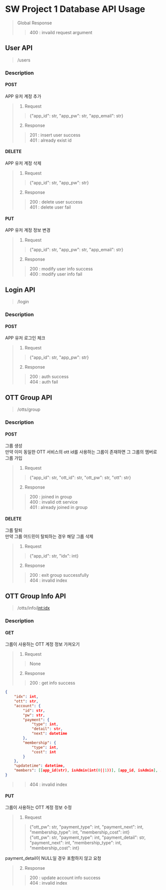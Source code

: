 # SW Project 1 Database API Usage

> Global Response
>> 400 : invaild request argument

## User API
> /users

### Description
#### POST
APP 유저 계정 추가
> 1. Request
>> {"app_id": str, "app_pw": str, "app_email": str}
> 2. Response
>> 201 : insert user success  
>> 401 : already exist id  

#### DELETE
APP 유저 계정 삭제
> 1. Request
>> {"app_id": str, "app_pw": str}
> 2. Response
>> 200 : delete user success  
>> 401 : delete user fail

#### PUT
APP 유저 계정 정보 변경
> 1. Request
>> {"app_id": str, "app_pw": str, "app_email": str}
> 2. Response
>> 200 : modify user info success  
>> 400 : modify user info fail

## Login API
> /login

### Description
#### POST
APP 유저 로그인 체크
> 1. Request
>> {"app_id": str, "app_pw": str}
> 2. Response
>> 200 : auth success  
>> 404 : auth fail

## OTT Group API
> /otts/group

### Description
#### POST
그룹 생성  
만약 이미 동일한 OTT 서비스의 ott id를 사용하는 그룹이 존재하면 그 그룹의 멤버로 그룹 가입
> 1. Request
>> {"app_id": str, "ott_id": str, "ott_pw": str, "ott": str}
> 2. Response
>> 200 : joined in group  
>> 400 : invalid ott service  
>> 401 : already joined in group  

#### DELETE
그룹 탈퇴  
만약 그룹 어드민이 탈퇴하는 경우 해당 그룹 삭제
> 1. Request
>> {"app_id": str, "idx": int}
> 2. Response
>> 200 : exit group successfully  
>> 404 : invalid index

## OTT Group Info API
> /otts/info/<int:idx>

### Description
#### GET
그룹이 사용하는 OTT 계정 정보 가져오기 
> 1. Request
>> None
> 2. Response
>> 200 : get info success
```json
{
    "idx": int,
    "ott": str,
    "account": {
        "id": str,
        "pw": str,
        "payment": {
            "type": int,
            "detail": str,
            "next": datetime
        },
        "membership": {
            "type": int,
            "cost": int
        }
    },
    "updatetime": datetime,
    "members": [[app_id(str), isAdmin(int(0||1))], [app_id, isAdmin], ...]
}
```
>> 404 : invalid index

#### PUT
그룹이 사용하는 OTT 계정 정보 수정
> 1. Request
>> {"ott_pw": str, "payment_type": int, "payment_next": int, "membership_type": int, "membership_cost": int}  
>> {"ott_pw": str, "payment_type": int, "payment_detail": str, "payment_next": int, "membership_type": int, "membership_cost": int}

payment_detail이 NULL일 경우 포함하지 않고 요청

> 2. Response
>> 200 : update account info success  
>> 404 : invalid index
